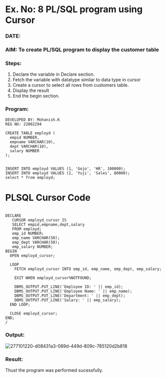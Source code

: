 # Ex. No: 8 PL/SQL program using Cursor 
### DATE: 
### AIM: To create PL/SQL program to display the customer table 

### Steps:
1. Declare the variable  in Declare section.
2. Fetch the variable with datatype similar to data type in cursor 
3. Create a cursor to select all rows from customers table.
4. Display the result 
5. End the begin section.

### Program:
```
DEVELOPED BY: Mohanish.K
REG NO: 22002294
```
```
CREATE TABLE employd (
  empid NUMBER,
  empname VARCHAR(10),
  dept VARCHAR(10),
  salary NUMBER
);
```
```

INSERT INTO employd VALUES (1, 'Gojo', 'HR', 100000);
INSERT INTO employd VALUES (2, 'Yuji', 'Sales', 80000);
select * from employd;
```
# PLSQL Cursor Code
```

DECLARE
   CURSOR employd_cursor IS
   SELECT empid,empname,dept,salary
   FROM employd;
   emp_id NUMBER;
   emp_name VARCHAR(50);
   emp_dept VARCHAR(50);
   emp_salary NUMBER;
BEGIN
  OPEN employd_cursor;

  LOOP
    FETCH employd_cursor INTO emp_id, emp_name, emp_dept, emp_salary;

    EXIT WHEN employd_cursor%NOTFOUND;

    DBMS_OUTPUT.PUT_LINE('Employee ID: ' || emp_id);
    DBMS_OUTPUT.PUT_LINE('Employee Name: ' || emp_name);
    DBMS_OUTPUT.PUT_LINE('Department: ' || emp_dept);
    DBMS_OUTPUT.PUT_LINE('Salary: ' || emp_salary);
  END LOOP;

  CLOSE employd_cursor;
END;
/
```
### Output:



![277101220-d08431a3-089d-449d-809c-785120d2b818](https://github.com/prithviraj5703/DBMS/assets/121418418/b4ed9a7b-1575-441c-a69e-a14f03d2ca5e)






### Result:
Thust the program was performed sucessfully.
